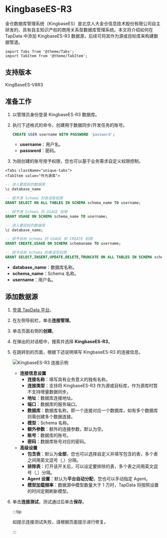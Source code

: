 # KingbaseES-R3


金仓数据库管理系统（KingbaseES）是北京人大金仓信息技术股份有限公司自主研发的、具有自主知识产权的商用关系型数据库管理系统。本文将介绍如何在 TapData 中添加 KingbaseES-R3 数据源，后续可将其作为源或目标库来构建数据管道。

```mdx-code-block
import Tabs from '@theme/Tabs';
import TabItem from '@theme/TabItem';
```


## 支持版本

KingBaseES-V8R3


## <span id="prerequisite">准备工作</span>

1. 以管理员身份登录 KingbaseES-R3 数据库。

2. 执行下述格式的命令，创建用于数据同步/开发任务的账号。

   ```sql
   CREATE USER username WITH PASSWORD 'password';
   ```

   * **username**：用户名。
   * **password**：密码。

3. 为刚创建的账号授予权限，您也可以基于业务需求自定义权限控制。

```mdx-code-block
<Tabs className="unique-tabs">
<TabItem value="作为源库">
```
```sql
-- 进入要授权的数据库
\c database_name

-- 授予源 Schema 的表读取权限
GRANT SELECT ON ALL TABLES IN SCHEMA schema_name TO username;

-- 授予源 Schema 的 USAGE 权限
GRANT USAGE ON SCHEMA schema_name TO username;
```
</TabItem>

<TabItem value="作为目标库">

```sql
-- 进入要授权的数据库
\c database_name;

-- 授予目标 Schema 的 USAGE 和 CREATE 权限
GRANT CREATE,USAGE ON SCHEMA schemaname TO username;

-- 授予目标 Schema 的表读写权限
GRANT SELECT,INSERT,UPDATE,DELETE,TRUNCATE ON ALL TABLES IN SCHEMA schemaname TO username;
```
</TabItem>
</Tabs>

* **database_name**：数据库名称。
* **schema_name**：Schema 名称。
* **username**：用户名。


## 添加数据源

1. [登录 TapData 平台](../../user-guide/log-in.md)。

2. 在左侧导航栏，单击**连接管理**。

3. 单击页面右侧的**创建**。

4. 在弹出的对话框中，搜索并选择 **KingbaseES-R3**。

5. 在跳转到的页面，根据下述说明填写 KingbaseES-R3 的连接信息。

   ![KingbaseES-R3 连接示例](../../images/kingbasees_r3_connection.png)

   * **连接信息设置**
     * **连接名称**：填写具有业务意义的独有名称。
     * **连接类型**：支持将 KingbaseES-R3 作为源或目标库，作为源库时暂不支持增量数据同步。
     * **地址**：数据库连接地址。
     * **端口**：数据库的服务端口。
     * **数据库**：数据库名称，即一个连接对应一个数据库，如有多个数据库则需创建多个数据连接。
     * **模型**：Schema 名称。
     * **额外参数**：额外的连接参数，默认为空。
     * **账号**：数据库的账号。
     * **密码**：数据库账号对应的密码。
   * **高级设置**
     * **包含表**：默认为**全部**，您也可以选择自定义并填写包含的表，多个表之间用英文逗号（,）分隔。
     * **排除表**：打开该开关后，可以设定要排除的表，多个表之间用英文逗号（,）分隔。
     * **Agent 设置**：默认为**平台自动分配**，您也可以手动指定 Agent。
     * **模型加载频率**：数据源中模型数量大于 1 万时，TapData 将按照设置的时间定期刷新模型。
   
6. 单击**连接测试**，测试通过后单击**保存**。

   :::tip

   如提示连接测试失败，请根据页面提示进行修复。

   :::